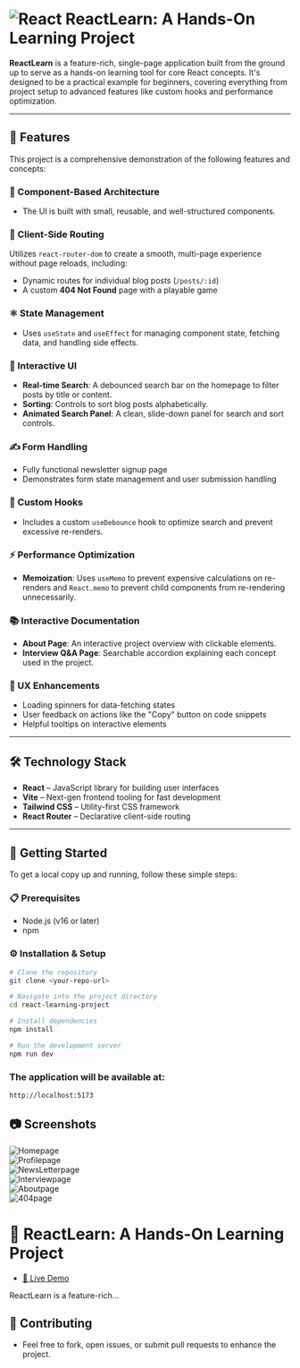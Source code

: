 # ![React](./public/react.svg) ReactLearn: A Hands-On Learning Project

**ReactLearn** is a feature-rich, single-page application built from the ground up to serve as a hands-on learning tool for core React concepts. It's designed to be a practical example for beginners, covering everything from project setup to advanced features like custom hooks and performance optimization.

---

## 🚀 Features

This project is a comprehensive demonstration of the following features and concepts:

### 🧩 Component-Based Architecture
- The UI is built with small, reusable, and well-structured components.

### 🧭 Client-Side Routing
Utilizes `react-router-dom` to create a smooth, multi-page experience without page reloads, including:
- Dynamic routes for individual blog posts (`/posts/:id`)
- A custom **404 Not Found** page with a playable game

### ⚛️ State Management
- Uses `useState` and `useEffect` for managing component state, fetching data, and handling side effects.

### 🎯 Interactive UI
- **Real-time Search**: A debounced search bar on the homepage to filter posts by title or content.
- **Sorting**: Controls to sort blog posts alphabetically.
- **Animated Search Panel**: A clean, slide-down panel for search and sort controls.

### ✍️ Form Handling
- Fully functional newsletter signup page
- Demonstrates form state management and user submission handling

### 🧪 Custom Hooks
- Includes a custom `useDebounce` hook to optimize search and prevent excessive re-renders.

### ⚡ Performance Optimization
- **Memoization**: Uses `useMemo` to prevent expensive calculations on re-renders and `React.memo` to prevent child components from re-rendering unnecessarily.

### 📚 Interactive Documentation
- **About Page**: An interactive project overview with clickable elements.
- **Interview Q&A Page**: Searchable accordion explaining each concept used in the project.

### 🌟 UX Enhancements
- Loading spinners for data-fetching states
- User feedback on actions like the "Copy" button on code snippets
- Helpful tooltips on interactive elements

---

## 🛠️ Technology Stack

- **React** – JavaScript library for building user interfaces
- **Vite** – Next-gen frontend tooling for fast development
- **Tailwind CSS** – Utility-first CSS framework
- **React Router** – Declarative client-side routing

---

## 🧰 Getting Started

To get a local copy up and running, follow these simple steps:

### 📋 Prerequisites

- Node.js (v16 or later)
- npm

### ⚙️ Installation & Setup

```bash
# Clone the repository
git clone <your-repo-url>

# Navigate into the project directory
cd react-learning-project

# Install dependencies
npm install

# Run the development server
npm run dev
```

### The application will be available at:

```bash
http://localhost:5173
```

## 📷 Screenshots

![Homepage](./src/assets/Home.png)<br />
![Profilepage](./src/assets/Profile.png)<br />
![NewsLetterpage](./src/assets/NewsLetter.png)<br />
![Interviewpage](./src/assets/Interview.png)<br />
![Aboutpage](./src/assets/About.png)<br />
![404page](./src/assets/404.png)<br />

# 📘 ReactLearn: A Hands-On Learning Project

- [🚀 Live Demo](https://react-web-avg3.onrender.com)

ReactLearn is a feature-rich...

## 🙌 Contributing

- Feel free to fork, open issues, or submit pull requests to enhance the project.